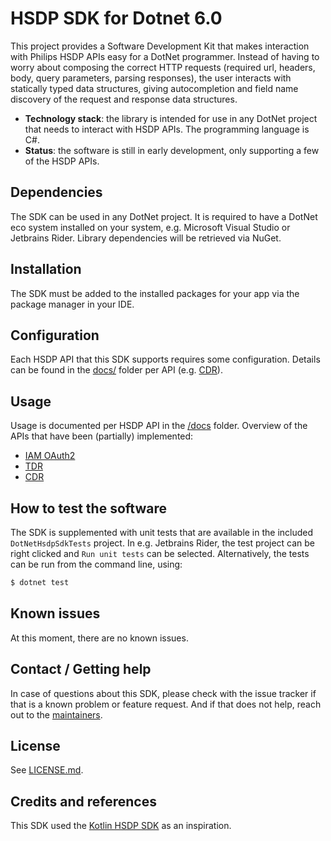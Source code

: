 # HSDP SDK for Dotnet 6.0

This project provides a Software Development Kit that makes interaction with Philips HSDP APIs easy for a DotNet programmer.
Instead of having to worry about composing the correct HTTP requests (required url, headers, body, query parameters, parsing 
responses), the user interacts with statically typed data structures, giving autocompletion and field name discovery of the 
request and response data structures.

- **Technology stack**: the library is intended for use in any DotNet project that needs to interact with HSDP APIs. 
  The programming language is C#.
- **Status**: the software is still in early development, only supporting a few of the HSDP APIs.

## Dependencies

The SDK can be used in any DotNet project. It is required to have a DotNet eco system installed on your system, e.g. Microsoft 
Visual Studio or Jetbrains Rider. Library dependencies will be retrieved via NuGet. 

## Installation

The SDK must be added to the installed packages for your app via the package manager in your IDE.

## Configuration

Each HSDP API that this SDK supports requires some configuration. Details can be found in the [docs/](/docs) folder per API 
(e.g. [CDR](/docs/CDR.md#configuration)).

## Usage

Usage is documented per HSDP API in the [/docs](/docs) folder. Overview of the APIs that have been (partially) implemented:
- [IAM OAuth2](docs/IAM-OAuth2.md)
- [TDR](docs/TDR.md)
- [CDR](docs/CDR.md)

## How to test the software

The SDK is supplemented with unit tests that are available in the included `DotNetHsdpSdkTests` project.
In e.g. Jetbrains Rider, the test project can be right clicked and `Run unit tests` can be selected.
Alternatively, the tests can be run from the command line, using:

```sh
$ dotnet test
```

## Known issues

At this moment, there are no known issues.

## Contact / Getting help

In case of questions about this SDK, please check with the issue tracker if that is a known problem or feature request.
And if that does not help, reach out to the [maintainers](MAINTAINERS.md).

## License

See [LICENSE.md](LICENSE.md).

## Credits and references

This SDK used the [Kotlin HSDP SDK](https://github.com/philips-software/kotlin-hsdp-sdk) as an inspiration.
